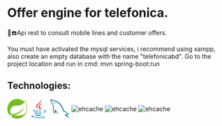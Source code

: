 # Offer engine for telefonica.
🌟☎️Api rest to consult mobile lines and customer offers.

You must have activated the mysql services, i recommend using xampp, also create an empty database with the name "telefonicabd".
Go to the project location and run in cmd: mvn spring-boot:run

## Technologies:

<div> 
  <img align="center" alt="spring" height="45" width="45" src="https://raw.githubusercontent.com/devicons/devicon/master/icons/spring/spring-original.svg">  
  <img align="center" alt="java" height="45" width="45" src="https://raw.githubusercontent.com/devicons/devicon/master/icons/java/java-original.svg">  
  <img align="center" alt="mysql" height="45" width="45" src="https://raw.githubusercontent.com/devicons/devicon/master/icons/mysql/mysql-original.svg">    
  <img align="center" alt="ehcache" height="45" width="45" src="https://www.instana.com/media/01_INSTANA_Ehcache.svg">     
  <img align="center" alt="ehcache" height="90" width="90" src="https://benjagarrido.com/wp-content/uploads/2015/08/apache_maven.png">     
  <img align="center" alt="ehcache" height="60" width="60" src="https://blog.camba.coop/wp-content/uploads/2018/07/swagger-eyecatch.png">     
</div>
